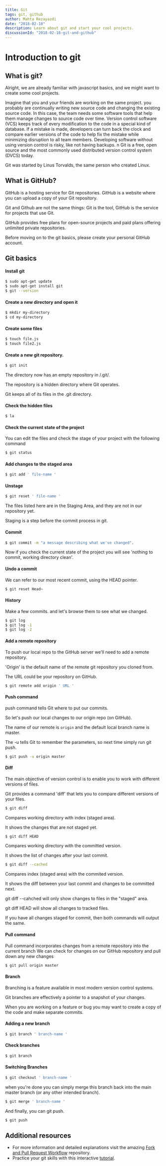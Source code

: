 ```yaml
---
title: Git
tags: git, github
author: Mahta Rezayazdi
date: "2018-02-18"
description: Learn about git and start your cool projects.
discussionId: "2018-02-18-git-and-github"
---
```


# Introduction to git

## What is git?

Alright, we are already familiar with javascript basics, and we might want to create some cool projects.

Imagine that you and your friends are working on the same project.
you probably are continually writing new source code and changing the existing source code.
In this case, the team needs some software tools that help them manage changes to source code over time.
Version control software (VCS) keeps track of every modification to the code in a special kind of database.
If a mistake is made, developers can turn back the clock and compare earlier versions of the code to help fix
the mistake while minimizing disruption to all team members.
Developing software without using version control is risky, like not having backups.
n
Git is a free, open source and the most commonly used distributed version control system (DVCS) today.

Git was started by Linus Torvalds, the same person who created Linux.

## What is GitHub?

GitHub is a hosting service for Git repositories.
GitHub is a website where you can upload a copy of your Git repository.

Git and Github are not the same things:
Git is the tool, GitHub is the service for projects that use Git.

GitHub provides free plans for open-source projects and paid plans offering unlimited private repositories.

Before moving on to the git basics, please create your personal GitHub account.

## Git basics

#### Install git

```bash
$ sudo apt-get update
$ sudo apt-get install git
$ git --version
```

#### Create a new directory and open it

```bash
$ mkdir my-directory
$ cd my-directory
```

#### Create some files

```bash
$ touch file.js
$ touch file2.js
```

#### Create a new git repository.

```bash
$ git init
```

The directory now has an empty repository in /.git/.

The repository is a hidden directory where Git operates.

Git keeps all of its files in the .git directory.

#### Check the hidden files

```bash
$ la
```

#### Check the current state of the project

You can edit the files and check the stage of your project with the following command

```bash
$ git status
```

#### Add changes to the staged area

```bash
$ git add ' file-name '
```

#### Unstage

```bash
$ git reset ' file-name '
```

The files listed here are in the Staging Area, and they are not in our repository yet.

Staging is a step before the commit process in git.

#### Commit

```bash
$ git commit -m "a message describing what we've changed".
```

Now if you check the current state of the project you will see 'nothing to commit, working directory clean'.

#### Undo a commit

We can refer to our most recent commit, using the HEAD pointer.

```bash
$ git reset Head~
```

#### History

Make a few commits. and let's browse them to see what we changed.

```bash
$ git log
$ git log -1
$ git log -2
```

#### Add a remote repository

To push our local repo to the GitHub server we'll need to add a remote repository.

'Origin' is the default name of the remote git repository you cloned from.

The URL could be your repository on GitHub.

```bash
$ git remote add origin ' URL '
```

#### Push command

push command tells Git where to put our commits.

So let's push our local changes to our origin repo (on GitHub).

The name of our remote is `origin` and the default local branch name is master.

The -u tells Git to remember the parameters, so next time simply run git push.

```bash
$ git push -u origin master
```

#### Diff

The main objective of version control is to enable you to work with different versions of files.

Git provides a command 'diff' that lets you to compare different versions of your files.

```bash
$ git diff
```

Compares working directory with index (staged area).

It shows the changes that are not staged yet.

```bash
$ git diff HEAD
```

Compares working directory with the committed version.

It shows the list of changes after your last commit.

```bash
$ git diff --cached
```

Compares index (staged area) with the commited version.

It shows the diff between your last commit and changes to be committed next.

git diff --cahched will only show changes to files in the "staged" area.

git diff HEAD will show all changes to tracked files.

If you have all changes staged for commit, then both commands will output the same.

#### Pull command

Pull command incorporates changes from a remote repository into the current branch
We can check for changes on our GitHub repository and pull down any new changes

```bash
$ git pull origin master
```

#### Branch

Branching is a feature available in most modern version control systems.

Git branches are effectively a pointer to a snapshot of your changes.

When you are working on a feature or bug you may want to create a copy of the code and make separate commits.

#### Adding a new branch

```bash
$ git branch ' branch-name '
```

#### Check branches

```bash
$ git branch
```

#### Switching Branches

```bash
$ git checkout ' branch-name '
```

when you're done you can simply merge this branch back into the main master branch (or any other intended branch).

```bash
$ git merge ' branch-name '
```

And finally, you can git push.

```bash
$ git push
```

## Additional resources

* For more information and detailed explanations visit the amazing [Fork and Pull Request Workflow](https://github.com/susam/gitpr) repository.
* Practice your git skills with this interactive [tutorial](https://try.github.io/levels/1/challenges/1).
